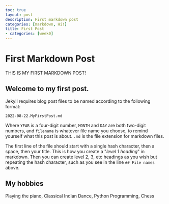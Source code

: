 ```yaml
---
toc: true
layout: post
description: First markdown post
categories: [markdown, Hi!]
title: First Post
- categories: [week0]
---
```

# First Markdown Post
THIS IS MY FIRST MARKDOWN POST!

## Welcome to my first post. 

Jekyll requires blog post files to be named according to the following format:

`2022-08-22.MyFirstPost.md`

Where `YEAR` is a four-digit number, `MONTH` and `DAY` are both two-digit numbers, and `filename` is whatever file name you choose, to remind yourself what this post is about. `.md` is the file extension for markdown files.

The first line of the file should start with a single hash character, then a space, then your title. This is how you create a "*level 1 heading*" in markdown. Then you can create level 2, 3, etc headings as you wish but repeating the hash character, such as you see in the line `## File names` above.

## My hobbies

Playing the piano, Classical Indian Dance, Python Programming, Chess
